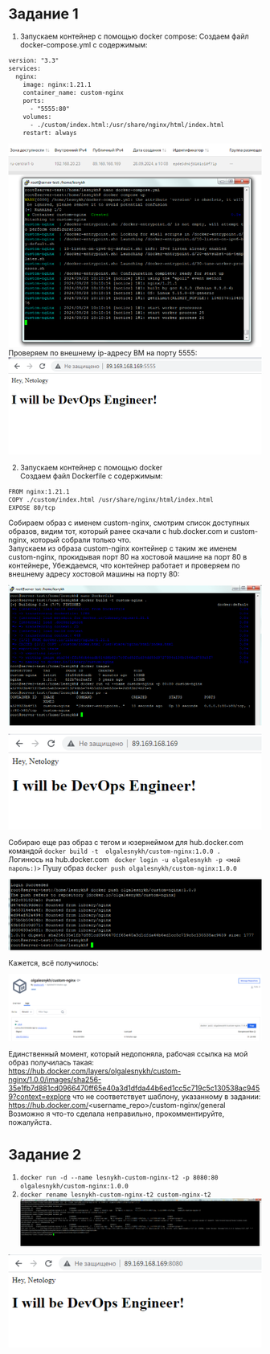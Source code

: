 # Задание 1
1. Запускаем контейнер с помощью docker compose:
Создаем файл docker-compose.yml с содержимым:
```
version: "3.3"
services:
  nginx:
    image: nginx:1.21.1
    container_name: custom-nginx
    ports:
      - "5555:80"
    volumes:
      - ./custom/index.html:/usr/share/nginx/html/index.html
    restart: always
```
    
![](https://github.com/OlgaLesnykh/screenshots/blob/main/Docker_001.png)    
Проверяем по внешнему ip-адресу ВМ на порту 5555:    
![](https://github.com/OlgaLesnykh/screenshots/blob/main/Docker_002.png)    

2. Запускаем контейнер с помощью docker    
Создаем файл Dockerfile с содержимым:
```
FROM nginx:1.21.1
COPY ./custom/index.html /usr/share/nginx/html/index.html
EXPOSE 80/tcp
```
Собираем образ с именем custom-nginx, смотрим список доступных образов, видим тот, который ранее скачали с hub.docker.com и custom-nginx, который собрали только что.    
Запускаем из образа custom-nginx контейнер с таким же именем custom-nginx, прокидывая порт 80 на хостовой машине на порт 80 в контейнере, Убеждаемся, что контейнер работает и проверяем по внешнему адресу хостовой машины на порту 80:    
    
![](https://github.com/OlgaLesnykh/screenshots/blob/main/Docker_003.png)    
    
![](https://github.com/OlgaLesnykh/screenshots/blob/main/Docker_004.png)    

Собираю еще раз образ с тегом и юзернеймом для hub.docker.com командой ```docker build -t  olgalesnykh/custom-nginx:1.0.0 .```    
Логинюсь на hub.docker.com ``` docker login -u olgalesnykh -p <мой пароль:)>```
Пушу образ ```docker push olgalesnykh/custom-nginx:1.0.0```    
    
![](https://github.com/OlgaLesnykh/screenshots/blob/main/Docker_005.png)    

Кажется, всё получилось:    
    
![](https://github.com/OlgaLesnykh/screenshots/blob/main/Docker_006.png)    

Единственный момент, который недопоняла, рабочая ссылка на мой образ получилась такая: https://hub.docker.com/layers/olgalesnykh/custom-nginx/1.0.0/images/sha256-35e1fb7d881cd0966470ff65e40a3d1dfda44b6ed1cc5c719c5c130538ac9459?context=explore что не соответствует шаблону, указанному в задании: https://hub.docker.com/<username_repo>/custom-nginx/general 
Возможно я что-то сделала неправильно, прокомментируйте, пожалуйста.
# Задание 2
1. ```docker run -d --name lesnykh-custom-nginx-t2 -p 8080:80 olgalesnykh/custom-nginx:1.0.0```
2. ```docker rename lesnykh-custom-nginx-t2 custom-nginx-t2```
![](https://github.com/OlgaLesnykh/screenshots/blob/main/Docker_007.png)    
    
![](https://github.com/OlgaLesnykh/screenshots/blob/main/Docker_008.png)    
